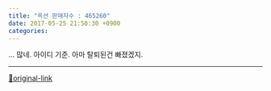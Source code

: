 ```yaml
---
title: "옥션 판매자수 : 465260"
date: 2017-05-25 21:50:30 +0900
categories: 
---
```

  

... 많네.
아이디 기준.
아마 탈퇴된건 빠졌겠지.






***
[🔗original-link](http://www.mins01.com/mh/tech/read/1084)